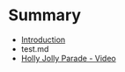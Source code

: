 # Summary

* [Introduction](README.md)
* test.md
* [Holly Jolly Parade - Video](_posts/2017-11-30-holly-jolly-parade-video.md)



